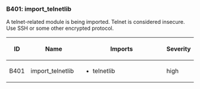 ### B401: import\_telnetlib

A telnet-related module is being imported. Telnet is considered
insecure. Use SSH or some other encrypted protocol.

<table>
<colgroup>
<col style="width: 8%" />
<col style="width: 28%" />
<col style="width: 49%" />
<col style="width: 15%" />
</colgroup>
<thead>
<tr class="header">
<th><p>ID</p></th>
<th><p>Name</p></th>
<th><p>Imports</p></th>
<th><p>Severity</p></th>
</tr>
</thead>
<tbody>
<tr class="odd">
<td><p>B401</p></td>
<td><p>import_telnetlib</p></td>
<td><ul>
<li><p>telnetlib</p></li>
</ul></td>
<td><p>high</p></td>
</tr>
</tbody>
</table>
